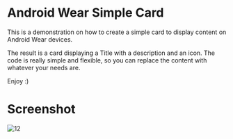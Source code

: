 # Android Wear Simple Card
This is a demonstration on how to create a simple card to display content on Android Wear devices.

The result is a card displaying a Title with a description and an icon. The code is really simple and flexible, so you can replace the content with whatever your needs are.

Enjoy :)

# Screenshot

![12](https://cloud.githubusercontent.com/assets/5642644/18363673/0fefc284-75d9-11e6-91ab-3025e451f2a5.PNG)

